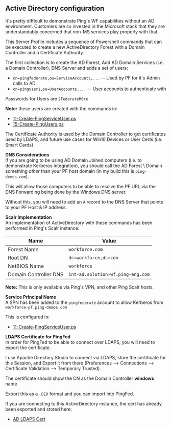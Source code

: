## Active Directory configuration
It's pretty difficult to demonstrate Ping's WF capabilities without an AD environment. Customers are so invested in the Microsoft stack that they are understandably concerned that non-MS services play properly with that. 
  
This Server Profile includes a sequence of Powershell commands that can be executed to create a new ActiveDirectory Forest with a Domain Controller and a Certificate Authority.
    
The first collection is to create the AD Forest, Add AD Domain Services (i.e. a Domain Controller), DNS Server and adds a set of users:  
* `cn=pingfederate,ou=ServiceAccounts,...` -- Used by PF for it's Admin calls to AD
* `cn=pinguser1,ou=UserAccounts,...` -- User accounts to authenticate with
  
Passwords for Users are `2FederateM0re`

**Note:** these users are created with the commands in:  
* [11-Create-PingServiceUser.ps](./00-Install-and-Configure-Domain-Controller/11-Create-PingServiceUser.ps)
* [15-Create-PingUsers.ps](./00-Install-and-Configure-Domain-Controller/15-Create-PingUsers.ps)
  
The Certificate Authority is used by the Domain Controller to get certificates used by LDAPS, and future use cases for Win10 Devices or User Certs (i.e. Smart Cards)

**DNS Considerations**  
If you are going to be using AD Domain Joined computers (i.e. to demonstrate Kerberos integration), you should call the AD Forest \ Domain something *other* than your PF host domain (in my build this is `ping-demos.com`).  

This will allow those computers to be able to resolve the PF URL via the DNS Forwarding being done by the Windows DNS server.  

Without this, you will need to add an `A` record to the DNS Server that points to your PF Host & IP address.

**Scalr Implementation**  
An implementation of ActiveDirectory with these commands has been performed in Ping's Scalr instance:  

| Name | Value |
| --- | --- | 
| Forest Name | `workforce.com` |
| Root DN | `dc=workforce,dc=com` |
| NetBIOS Name | `workforce` |
| Domain Controller DNS | `int-ad.solution-wf.ping-eng.com`

**Note:** This is only available via Ping's VPN, and other Ping Scalr hosts.

**Service Principal Name**  
A SPN has been added to the `pingfederate` account to allow Kerberos from `workforce-pf.ping-demos.com`

This is configured in:
* [11-Create-PingServiceUser.ps](./00-Install-and-Configure-Domain-Controller/11-Create-PingServiceUser.ps)

**LDAPS Certificate for PingFed**  
In order for PingFed to be able to connect over LDAPS, you will need to export the certificate.  

I use Apache Directory Studio to connect via LDAPS, store the certificate for this Session, and Export it from there (Preferences --> Connections --> Certificate Validation --> Temporary Trusted).   
  
The certificate should show the CN as the Domain Controller **windows** name  
  
Export this as a `.DER` format and you can import into PingFed.  

If you are connecting to this ActiveDirectory instance, the cert has already been exported and stored here:  
* [AD LDAPS Cert](./solution-wf-ad-cert.crt)